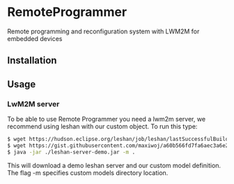 # RemoteProgrammer
Remote programming and reconfiguration system with LWM2M for embedded devices

## Installation

## Usage
### LwM2M server
To be able to use Remote Programmer you need a lwm2m server, we recommend using leshan with our custom object. To run this type:
``` bash
$ wget https://hudson.eclipse.org/leshan/job/leshan/lastSuccessfulBuild/artifact/leshan-server-demo.jar
$ wget https://gist.githubusercontent.com/maxiwoj/a60b566fd7fa6aec3a6e28f50640e631/raw/901798e0331a6429df3966f5616eb755b4c56098/31025.xml
$ java -jar ./leshan-server-demo.jar -m .
```
This will download a demo leshan server and our custom model definition. The flag -m specifies custom models directory location.
